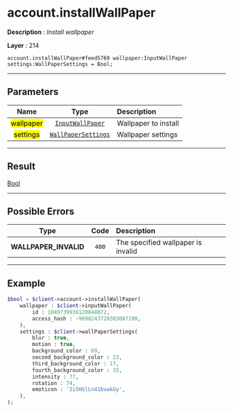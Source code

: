 # account.installWallPaper

**Description** : *Install wallpaper*

**Layer** : 214

```tl
account.installWallPaper#feed5769 wallpaper:InputWallPaper settings:WallPaperSettings = Bool;
```

---

## Parameters

| Name | Type | Description |
| :---: | :---: | :--- |
| <mark>wallpaper</mark> | [`InputWallPaper`](type/InputWallPaper) | Wallpaper to install |
| <mark>settings</mark> | [`WallPaperSettings`](type/WallPaperSettings) | Wallpaper settings |

---

## Result

[Bool](type/Bool)

---

## Possible Errors

| Type | Code | Description |
| :---: | :---: | :--- |
| **WALLPAPER_INVALID** | `400` | The specified wallpaper is invalid |

---

## Example

```php
$bool = $client->account->installWallPaper(
	wallpaper : $client->inputWallPaper(
		id : 1049739938120848872,
		access_hash : -9098243728303087100,
	),
	settings : $client->wallPaperSettings(
		blur : true,
		motion : true,
		background_color : 69,
		second_background_color : 23,
		third_background_color : 17,
		fourth_background_color : 33,
		intensity : 77,
		rotation : 74,
		emoticon : '2i5HSlLn41buakGy',
	),
);
```